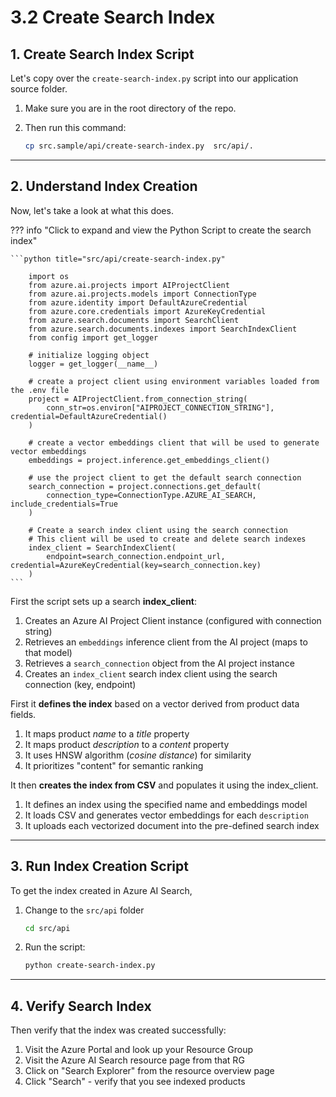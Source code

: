 # 3.2 Create Search Index

## 1. Create Search Index Script

 Let's copy over the `create-search-index.py` script into our application source folder.

1. Make sure you are in the root directory of the repo.
1. Then run this command:

    ```bash title=""
    cp src.sample/api/create-search-index.py  src/api/.
    ```

---

## 2. Understand Index Creation

Now, let's take a look at what this does.

??? info "Click to expand and view the Python Script to create the search index"

    ```python title="src/api/create-search-index.py"

        import os
        from azure.ai.projects import AIProjectClient
        from azure.ai.projects.models import ConnectionType
        from azure.identity import DefaultAzureCredential
        from azure.core.credentials import AzureKeyCredential
        from azure.search.documents import SearchClient
        from azure.search.documents.indexes import SearchIndexClient
        from config import get_logger

        # initialize logging object
        logger = get_logger(__name__)

        # create a project client using environment variables loaded from the .env file
        project = AIProjectClient.from_connection_string(
            conn_str=os.environ["AIPROJECT_CONNECTION_STRING"], credential=DefaultAzureCredential()
        )

        # create a vector embeddings client that will be used to generate vector embeddings
        embeddings = project.inference.get_embeddings_client()

        # use the project client to get the default search connection
        search_connection = project.connections.get_default(
            connection_type=ConnectionType.AZURE_AI_SEARCH, include_credentials=True
        )

        # Create a search index client using the search connection
        # This client will be used to create and delete search indexes
        index_client = SearchIndexClient(
            endpoint=search_connection.endpoint_url, credential=AzureKeyCredential(key=search_connection.key)
        )
    ```

First the script sets up a search **index_client**:

1. Creates an Azure AI Project Client instance (configured with connection string)
1. Retrieves an `embeddings` inference client from the AI project (maps to that model)
1. Retrieves a `search_connection` object from the AI project instance
1. Creates an `index_client` search index client using the search connection (key, endpoint)

First it  **defines the index** based on a vector derived from product data fields.

1. It maps product _name_ to a _title_ property
1. It maps product _description_ to a _content_ property
1. It uses HNSW algorithm (_cosine distance_) for similarity
1. It prioritizes "content" for semantic ranking

It then **creates the index from CSV** and populates it using the index_client.

1. It defines an index using the specified name and embeddings model
1. It loads CSV and generates vector embeddings for each `description` 
1. It uploads each vectorized document into the pre-defined search index

---

## 3. Run Index Creation Script

To get the index created in Azure AI Search, 

1. Change to the `src/api` folder 

    ```bash title=""
    cd src/api
    ```

1. Run the script:

    ```bash title=""
    python create-search-index.py
    ```

---

## 4. Verify Search Index


Then verify that the index was created successfully:

1. Visit the Azure Portal and look up your Resource Group
1. Visit the Azure AI Search resource page from that RG
1. Click on "Search Explorer" from the resource overview page
1. Click "Search" - verify that you see indexed products